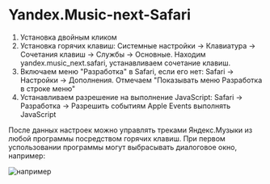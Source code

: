 # Yandex.Music-next-Safari

1. Установка двойным кликом
2. Установка горячих клавиш:
Системные настройки -> Клавиатура -> Сочетания клавиш -> Службы -> Основные.
Находим yandex.music_next.safari, устанавливаем сочетание клавиш.
3. Включаем меню "Разработка" в Safari, если его нет:
Safari -> Настройки -> Дополнения. Отмечаем "Показывать меню Разработка в строке меню"
4. Устанавливаем разрешение на выполнение JavaScript:
Safari -> Разработка -> Разрешить событиям Apple Events выполнять JavaScript

После данных настроек можно управлять треками Яндекс.Музыки из любой программы посредством горячих клавиш.
При первом успользовании программы могут выбрасывать диалоговое окно, например:

![](https://yadi.sk/i/n84JakHEUbWGKw "например")
